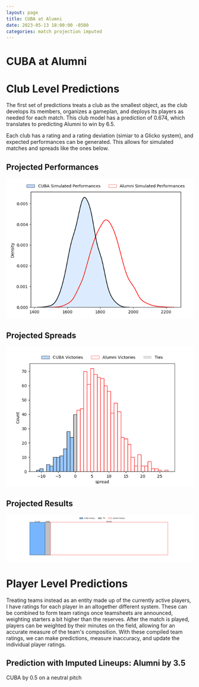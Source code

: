 ```yaml
---  
layout: page  
title: CUBA at Alumni  
date: 2023-05-13 18:00:00 -0500  
categories: match projection imputed  
---
```

# CUBA at Alumni

# Club Level Predictions


The first set of predictions treats a club as the smallest object, as the club develops its members, organizes a gameplan, and deploys its players as needed for each match. This club model has a prediction of 0.674, which translates to predicting Alumni to win by 6.5.

Each club has a rating and a rating deviation (simiar to a Glicko system), and expected performances can be generated. This allows for simulated matches and spreads like the ones below.
## Projected Performances


![Projected Performances](plots/performances_2023-05-13-Alumni-CUBA.png)
## Projected Spreads


![Projected Spreads](plots/spreads_2023-05-13-Alumni-CUBA.png)
## Projected Results


![Projected Results](plots/resultbar_2023-05-13-Alumni-CUBA.png)
# Player Level Predictions


Treating teams instead as an entity made up of the currently active players, I have ratings for each player in an altogether different system. These can be combined to form team ratings once teamsheets are announced, weighting starters a bit higher than the reserves. After the match is played, players can be weighted by their minutes on the field, allowing for an accurate measure of the team's composition. With these compiled team ratings, we can make predictions, measure inaccuracy, and update the individual player ratings.
## Prediction with Imputed Lineups: Alumni by 3.5


CUBA by 0.5 on a neutral pitch

